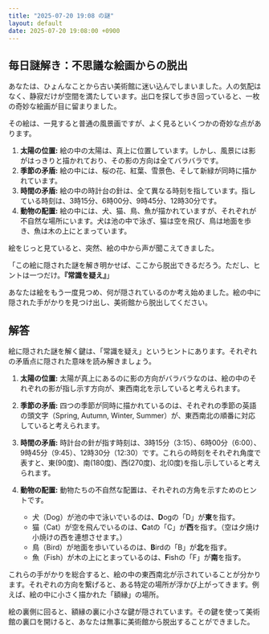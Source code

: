 ```yaml
---
title: "2025-07-20 19:08 の謎"
layout: default
date: 2025-07-20 19:08:00 +0900
---
```

## 毎日謎解き：不思議な絵画からの脱出

あなたは、ひょんなことから古い美術館に迷い込んでしまいました。人の気配はなく、静寂だけが空間を満たしています。出口を探して歩き回っていると、一枚の奇妙な絵画が目に留まりました。

その絵は、一見すると普通の風景画ですが、よく見るといくつかの奇妙な点があります。

1.  **太陽の位置:** 絵の中の太陽は、真上に位置しています。しかし、風景には影がはっきりと描かれており、その影の方向は全てバラバラです。
2.  **季節の矛盾:** 絵の中には、桜の花、紅葉、雪景色、そして新緑が同時に描かれています。
3.  **時間の矛盾:** 絵の中の時計台の針は、全て異なる時刻を指しています。指している時刻は、3時15分、6時00分、9時45分、12時30分です。
4.  **動物の配置:** 絵の中には、犬、猫、鳥、魚が描かれていますが、それぞれが不自然な場所にいます。犬は池の中で泳ぎ、猫は空を飛び、鳥は地面を歩き、魚は木の上にとまっています。

絵をじっと見ていると、突然、絵の中から声が聞こえてきました。

「この絵に隠された謎を解き明かせば、ここから脱出できるだろう。ただし、ヒントは一つだけ。**『常識を疑え』**」

あなたは絵をもう一度見つめ、何が隠されているのか考え始めました。絵の中に隠された手がかりを見つけ出し、美術館から脱出してください。

## 解答

絵に隠された謎を解く鍵は、「常識を疑え」というヒントにあります。それぞれの矛盾点に隠された意味を読み解きましょう。

1.  **太陽の位置:** 太陽が真上にあるのに影の方向がバラバラなのは、絵の中のそれぞれの影が指し示す方向が、東西南北を示していると考えられます。

2.  **季節の矛盾:** 四つの季節が同時に描かれているのは、それぞれの季節の英語の頭文字（Spring, Autumn, Winter, Summer）が、東西南北の順番に対応していると考えられます。

3.  **時間の矛盾:** 時計台の針が指す時刻は、3時15分（3:15）、6時00分（6:00）、9時45分（9:45）、12時30分（12:30）です。これらの時刻をそれぞれ角度で表すと、東(90度)、南(180度)、西(270度)、北(0度)を指し示していると考えられます。

4.  **動物の配置:** 動物たちの不自然な配置は、それぞれの方角を示すためのヒントです。
    *   犬（Dog）が池の中で泳いでいるのは、**D**ogの「D」が**東**を指す。
    *   猫（Cat）が空を飛んでいるのは、**C**atの「C」が**西**を指す。（空は夕焼け小焼けの西を連想させます。）
    *   鳥（Bird）が地面を歩いているのは、**B**irdの「B」が**北**を指す。
    *   魚（Fish）が木の上にとまっているのは、**F**ishの「F」が**南**を指す。

これらの手がかりを総合すると、絵の中の東西南北が示されていることが分かります。それぞれの方向を繋げると、ある特定の場所が浮かび上がってきます。例えば、絵の中に小さく描かれた「額縁」の場所。

絵の裏側に回ると、額縁の裏に小さな鍵が隠されています。その鍵を使って美術館の裏口を開けると、あなたは無事に美術館から脱出することができました。
